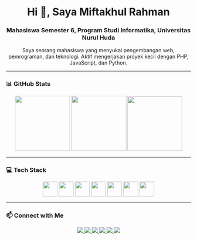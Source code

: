 <h1 align="center">Hi 👋, Saya Miftakhul Rahman</h1>
<h3 align="center">Mahasiswa Semester 6, Program Studi Informatika, Universitas Nurul Huda</h3>

<p align="center">
  Saya seorang mahasiswa yang menyukai pengembangan web, pemrograman, dan teknologi.  
  Aktif mengerjakan proyek kecil dengan PHP, JavaScript, dan Python.
</p>

---

### 📊 GitHub Stats

<div align="center">
  <img src="https://github-readme-stats.vercel.app/api?username=MiftakhulRahman&show_icons=true&include_all_commits=true&count_private=true&theme=dracula&hide_border=false" height="150" />
  <img src="https://github-readme-stats.vercel.app/api/top-langs?username=MiftakhulRahman&layout=compact&langs_count=5&theme=dracula&hide_border=false" height="150" />
    <img height="149" src="https://previews.jumpshare.com/gif/815bc01b796dd6f1733c957c5af194939ef29f424471ccc247ff5039560be19807a5dea3b58fe187d4ecff4086857dc462458f43273e6d9c2acafb36513bf389f2c0f894c3e69b387ada630dee21330c" />
</div>

---

### 💻 Tech Stack

<p align="center">
  <img src="https://cdn.jsdelivr.net/gh/devicons/devicon/icons/html5/html5-original.svg" height="40" />
  <img src="https://cdn.jsdelivr.net/gh/devicons/devicon/icons/css3/css3-original.svg" height="40" />
  <img src="https://cdn.jsdelivr.net/gh/devicons/devicon/icons/javascript/javascript-original.svg" height="40" />
  <img src="https://cdn.jsdelivr.net/gh/devicons/devicon/icons/php/php-original.svg" height="40" />
  <img src="https://cdn.jsdelivr.net/gh/devicons/devicon/icons/python/python-original.svg" height="40" />
  <img src="https://upload.wikimedia.org/wikipedia/commons/9/9a/Laravel.svg" height="40" />
  <img src="https://cdn.jsdelivr.net/gh/devicons/devicon/icons/mysql/mysql-original.svg" height="40" />
</p>

---

### 📫 Connect with Me

<p align="center">
  <a href="https://github.com/MiftakhulRahman" target="_blank">
    <img src="https://img.shields.io/badge/GitHub-181717?style=for-the-badge&logo=github&logoColor=white" />
  </a>
  <a href="https://www.instagram.com/m_rahman08/" target="_blank">
    <img src="https://img.shields.io/badge/Instagram-E4405F?style=for-the-badge&logo=instagram&logoColor=white" />
  </a>
  <a href="https://web.facebook.com/miftakhul.rahman.75" target="_blank">
    <img src="https://img.shields.io/badge/Facebook-1877F2?style=for-the-badge&logo=facebook&logoColor=white" />
  </a>
  <a href="https://wa.me/+6285768959398" target="_blank">
    <img src="https://img.shields.io/badge/Whatsapp-25D366?style=for-the-badge&logo=whatsapp&logoColor=white" />
  </a>
  <a href="mailto:miftakhulr@student.unuha.ac.id" target="_blank">
    <img src="https://img.shields.io/badge/Email-D14836?style=for-the-badge&logo=gmail&logoColor=white" />
  </a>
  <a href="https://scholar.google.com/citations?user=fOGPEVEAAAAJ&hl=id" target="_blank">
    <img src="https://img.shields.io/badge/Google%20Scholar-4285F4?style=for-the-badge&logo=google&logoColor=white" />
  </a>
</p>
